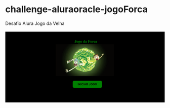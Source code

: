 # challenge-aluraoracle-jogoForca
Desafio Alura Jogo da Velha

<img alt="JogoForca" src="./img/jogoForca.gif">